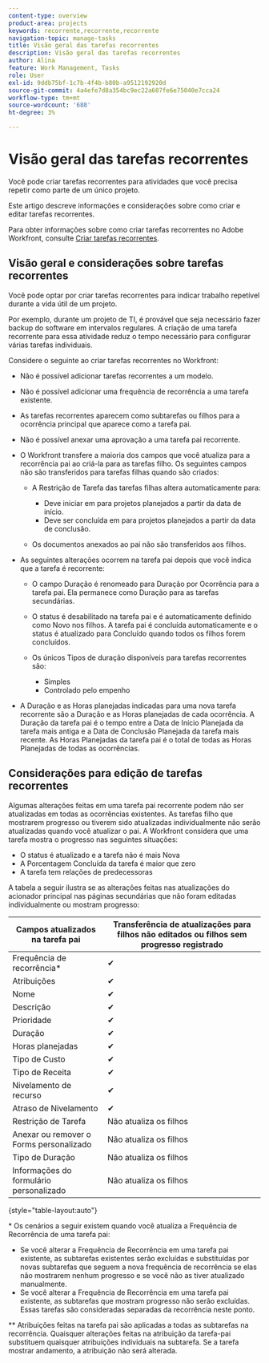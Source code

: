```yaml
---
content-type: overview
product-area: projects
keywords: recorrente,recorrente,recorrente
navigation-topic: manage-tasks
title: Visão geral das tarefas recorrentes
description: Visão geral das tarefas recorrentes
author: Alina
feature: Work Management, Tasks
role: User
exl-id: 9ddb75bf-1c7b-4f4b-b80b-a9512192920d
source-git-commit: 4a4efe7d8a354bc9ec22a607fe6e75040e7cca24
workflow-type: tm+mt
source-wordcount: '688'
ht-degree: 3%

---
```


# Visão geral das tarefas recorrentes

<!--
<div data-mc-conditions="QuicksilverOrClassic.Draft mode">
<p>(NOTE: DO NOT DO NOT EDIT OR CHANGE!!! linked to the NWE UI, this is not linked to classic - direct links:</p>
<p>https://one.workfront.com/s/csh?context=2288&pubname=workfront-classic</p>
<p>https://one.workfront.com/s/csh?context=2288&pubname=the-new-workfront-experience >> this)</p>
</div>
-->

Você pode criar tarefas recorrentes para atividades que você precisa repetir como parte de um único projeto.

Este artigo descreve informações e considerações sobre como criar e editar tarefas recorrentes.

Para obter informações sobre como criar tarefas recorrentes no Adobe Workfront, consulte [Criar tarefas recorrentes](../../../manage-work/tasks/create-tasks/create-recurring-tasks.md).

## Visão geral e considerações sobre tarefas recorrentes

Você pode optar por criar tarefas recorrentes para indicar trabalho repetível durante a vida útil de um projeto.

Por exemplo, durante um projeto de TI, é provável que seja necessário fazer backup do software em intervalos regulares. A criação de uma tarefa recorrente para essa atividade reduz o tempo necessário para configurar várias tarefas individuais.

Considere o seguinte ao criar tarefas recorrentes no Workfront:

* Não é possível adicionar tarefas recorrentes a um modelo.
* Não é possível adicionar uma frequência de recorrência a uma tarefa existente.
* As tarefas recorrentes aparecem como subtarefas ou filhos para a ocorrência principal que aparece como a tarefa pai.
* Não é possível anexar uma aprovação a uma tarefa pai recorrente.
* O Workfront transfere a maioria dos campos que você atualiza para a recorrência pai ao criá-la para as tarefas filho. Os seguintes campos não são transferidos para tarefas filhas quando são criados:

   * A Restrição de Tarefa das tarefas filhas altera automaticamente para:

      * Deve iniciar em para projetos planejados a partir da data de início.
      * Deve ser concluída em para projetos planejados a partir da data de conclusão.

   * Os documentos anexados ao pai não são transferidos aos filhos.

* As seguintes alterações ocorrem na tarefa pai depois que você indica que a tarefa é recorrente:

   * O campo Duração é renomeado para Duração por Ocorrência para a tarefa pai. Ela permanece como Duração para as tarefas secundárias.
   * O status é desabilitado na tarefa pai e é automaticamente definido como Novo nos filhos. A tarefa pai é concluída automaticamente e o status é atualizado para Concluído quando todos os filhos forem concluídos.
   * Os únicos Tipos de duração disponíveis para tarefas recorrentes são:

      * Simples
      * Controlado pelo empenho
* A Duração e as Horas planejadas indicadas para uma nova tarefa recorrente são a Duração e as Horas planejadas de cada ocorrência. A Duração da tarefa pai é o tempo entre a Data de Início Planejada da tarefa mais antiga e a Data de Conclusão Planejada da tarefa mais recente. As Horas Planejadas da tarefa pai é o total de todas as Horas Planejadas de todas as ocorrências.

## Considerações para edição de tarefas recorrentes

Algumas alterações feitas em uma tarefa pai recorrente podem não ser atualizadas em todas as ocorrências existentes. As tarefas filho que mostrarem progresso ou tiverem sido atualizadas individualmente não serão atualizadas quando você atualizar o pai. A Workfront considera que uma tarefa mostra o progresso nas seguintes situações:

* O status é atualizado e a tarefa não é mais Nova
* A Porcentagem Concluída da tarefa é maior que zero
* A tarefa tem relações de predecessoras

A tabela a seguir ilustra se as alterações feitas nas atualizações do acionador principal nas páginas secundárias que não foram editadas individualmente ou mostram progresso:

| Campos atualizados na tarefa pai | Transferência de atualizações para filhos não editados ou filhos sem progresso registrado |
|---|---|
| Frequência de recorrência* | ✔ |
| Atribuições | ✔ |
| Nome | ✔ |
| Descrição | ✔ |
| Prioridade | ✔ |
| Duração | ✔ |
| Horas planejadas | ✔ |
| Tipo de Custo | ✔ |
| Tipo de Receita | ✔ |
| Nivelamento de recurso | ✔ |
| Atraso de Nivelamento | ✔ |
| Restrição de Tarefa | Não atualiza os filhos |
| Anexar ou remover o Forms personalizado | Não atualiza os filhos |
| Tipo de Duração | Não atualiza os filhos |
| Informações do formulário personalizado | Não atualiza os filhos |

{style="table-layout:auto"}

&#42; Os cenários a seguir existem quando você atualiza a Frequência de Recorrência de uma tarefa pai:

* Se você alterar a Frequência de Recorrência em uma tarefa pai existente, as subtarefas existentes serão excluídas e substituídas por novas subtarefas que seguem a nova frequência de recorrência se elas não mostrarem nenhum progresso e se você não as tiver atualizado manualmente.
* Se você alterar a Frequência de Recorrência em uma tarefa pai existente, as subtarefas que mostram progresso não serão excluídas. Essas tarefas são consideradas separadas da recorrência neste ponto.

&#42;&#42; Atribuições feitas na tarefa pai são aplicadas a todas as subtarefas na recorrência. Quaisquer alterações feitas na atribuição da tarefa-pai substituem quaisquer atribuições individuais na subtarefa. Se a tarefa mostrar andamento, a atribuição não será alterada.

 
